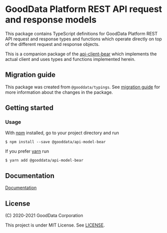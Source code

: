 # GoodData Platform REST API request and response models

This package contains TypeScript definitions for GoodData Platform REST API request and response types and functions
which operate directly on top of the different request and response objects.

This is a companion package of the [api-client-bear](../api-client-bear) which implements the actual client and uses
types and functions implemented herein.

## Migration guide

This package was created from `@gooddata/typings`. See [migration guide](https://sdk.gooddata.com/gooddata-ui/docs/about_gooddataui.html)
for more information about the changes in the package.

## Getting started

### Usage

With [npm](https://npmjs.com) installed, go to your project directory and run

```
$ npm install --save @gooddata/api-model-bear
```

If you prefer [yarn](https://yarnpkg.com) run

```
$ yarn add @gooddata/api-model-bear
```

## Documentation

[Documentation](https://sdk.gooddata.com/gooddata-ui/)

## License

(C) 2020-2021 GoodData Corporation

This project is under MIT License. See [LICENSE](https://github.com/gooddata/gooddata-ui-sdk/blob/master/libs/api-model-bear/LICENSE).
